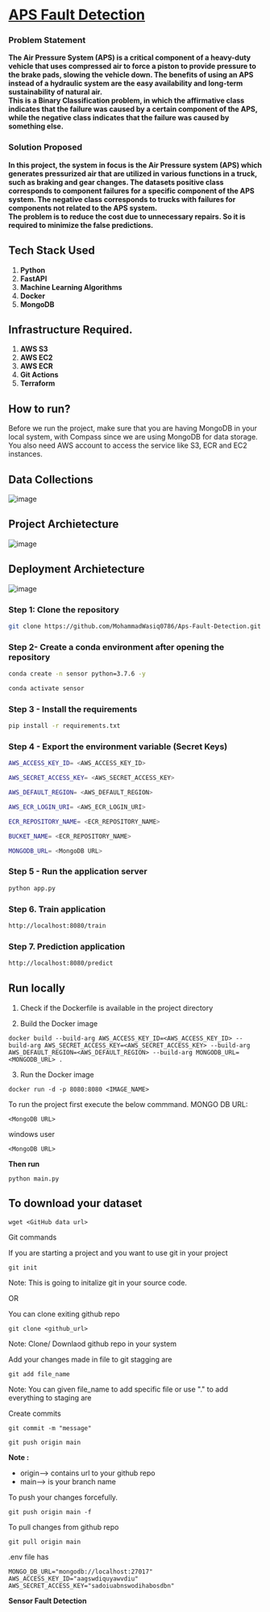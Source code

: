 # [APS Fault Detection](https://github.com/MohammadWasiq0786/Aps-Fault-Detection)

### Problem Statement
**The Air Pressure System (APS) is a critical component of a heavy-duty vehicle that uses compressed air to force a piston to provide pressure to the brake pads, slowing the vehicle down. The benefits of using an APS instead of a hydraulic system are the easy availability and long-term sustainability of natural air.**
<br> **This is a Binary Classification problem, in which the affirmative class indicates that the failure was caused by a certain component of the APS, while the negative class indicates that the failure was caused by something else.**

### Solution Proposed 
**In this project, the system in focus is the Air Pressure system (APS) which generates pressurized air that are utilized in various functions in a truck, such as braking and gear changes. The datasets positive class corresponds to component failures for a specific component of the APS system. The negative class corresponds to trucks with failures for components not related to the APS system.**
<br> **The problem is to reduce the cost due to unnecessary repairs. So it is required to minimize the false predictions.**

## Tech Stack Used
1. **Python** 
2. **FastAPI** 
3. **Machine Learning Algorithms**
4. **Docker**
5. **MongoDB**

## Infrastructure Required.

1. **AWS S3**
2. **AWS EC2**
3. **AWS ECR**
4. **Git Actions**
5. **Terraform**

## How to run?
Before we run the project, make sure that you are having MongoDB in your local system, with Compass since we are using MongoDB for data storage. You also need AWS account to access the service like S3, ECR and EC2 instances.

## Data Collections
![image](https://user-images.githubusercontent.com/57321948/193536736-5ccff349-d1fb-486e-b920-02ad7974d089.png)


## Project Archietecture
![image](https://user-images.githubusercontent.com/57321948/193536768-ae704adc-32d9-4c6c-b234-79c152f756c5.png)


## Deployment Archietecture
![image](https://user-images.githubusercontent.com/57321948/193536973-4530fe7d-5509-4609-bfd2-cd702fc82423.png)


### Step 1: Clone the repository
```bash
git clone https://github.com/MohammadWasiq0786/Aps-Fault-Detection.git
```

### Step 2- Create a conda environment after opening the repository

```bash
conda create -n sensor python=3.7.6 -y
```

```bash
conda activate sensor
```

### Step 3 - Install the requirements
```bash
pip install -r requirements.txt
```

### Step 4 - Export the environment variable (Secret Keys)
```bash
AWS_ACCESS_KEY_ID= <AWS_ACCESS_KEY_ID>
```

```bash
AWS_SECRET_ACCESS_KEY= <AWS_SECRET_ACCESS_KEY>
```

```bash
AWS_DEFAULT_REGION= <AWS_DEFAULT_REGION>
```

``` bash
AWS_ECR_LOGIN_URI= <AWS_ECR_LOGIN_URI>
```

```bash
ECR_REPOSITORY_NAME= <ECR_REPOSITORY_NAME>
```

```bash
BUCKET_NAME= <ECR_REPOSITORY_NAME>
```

```bash
MONGODB_URL= <MongoDB URL>
```


### Step 5 - Run the application server
```bash
python app.py
```

### Step 6. Train application
```bash
http://localhost:8080/train
```

### Step 7. Prediction application
```bash
http://localhost:8080/predict
```
## Run locally

1. Check if the Dockerfile is available in the project directory

2. Build the Docker image
```
docker build --build-arg AWS_ACCESS_KEY_ID=<AWS_ACCESS_KEY_ID> --build-arg AWS_SECRET_ACCESS_KEY=<AWS_SECRET_ACCESS_KEY> --build-arg AWS_DEFAULT_REGION=<AWS_DEFAULT_REGION> --build-arg MONGODB_URL=<MONGODB_URL> . 

```

3. Run the Docker image
```
docker run -d -p 8080:8080 <IMAGE_NAME>
```

To run the project  first execute the below commmand.
MONGO DB URL: 
```
<MongoDB URL>
```
windows user

```
<MongoDB URL>
```

**Then run** 
```
python main.py
```

## To download your dataset

```
wget <GitHub data url>
```

Git commands

If you are starting a project and you want to use git in your project
```
git init
```
Note: This is going to initalize git in your source code.


OR

You can clone exiting github repo
```
git clone <github_url>
```
Note: Clone/ Downlaod github  repo in your system


Add your changes made in file to git stagging are
```
git add file_name
```
Note: You can given file_name to add specific file or use "." to add everything to staging are


Create commits
```
git commit -m "message"
```

```
git push origin main
```

**Note :** 

* origin--> contains url to your github repo
* main--> is your branch name 

To push your changes forcefully.
```
git push origin main -f
```


To pull  changes from github repo
```
git pull origin main
```

.env file has
```
MONGO_DB_URL="mongodb://localhost:27017"
AWS_ACCESS_KEY_ID="aagswdiquyawvdiu"
AWS_SECRET_ACCESS_KEY="sadoiuabnswodihabosdbn"
```

**Sensor Fault Detection**

